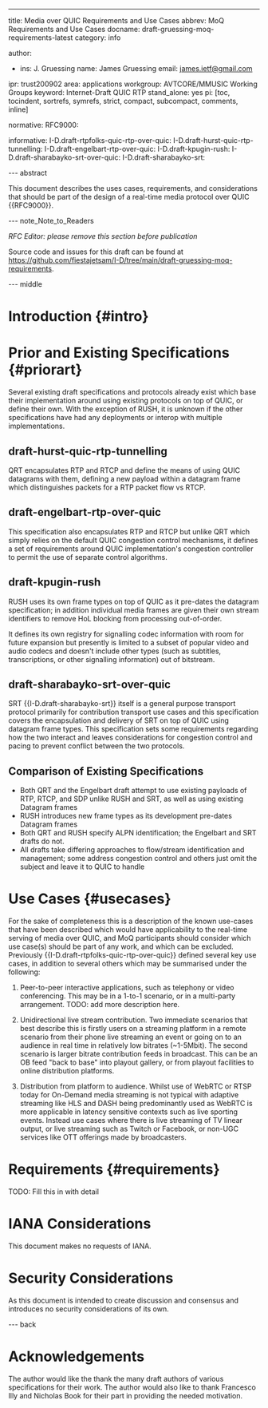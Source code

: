 ---
title: Media over QUIC Requirements and Use Cases
abbrev: MoQ Requirements and Use Cases
docname: draft-gruessing-moq-requirements-latest
category: info

author:
  - ins: J. Gruessing
    name: James Gruessing
    email: james.ietf@gmail.com

ipr: trust200902
area: applications
workgroup: AVTCORE/MMUSIC Working Groups
keyword: Internet-Draft QUIC RTP
stand_alone: yes
pi: [toc, tocindent, sortrefs, symrefs, strict, compact, subcompact, comments, inline]

normative:
  RFC9000:

informative:
  I-D.draft-rtpfolks-quic-rtp-over-quic:
  I-D.draft-hurst-quic-rtp-tunnelling:
  I-D.draft-engelbart-rtp-over-quic:
  I-D.draft-kpugin-rush:
  I-D.draft-sharabayko-srt-over-quic:
  I-D.draft-sharabayko-srt:

--- abstract

This document describes the uses cases, requirements, and considerations that
should be part of the design of a real-time media protocol over QUIC
{{RFC9000}}.

--- note_Note_to_Readers

*RFC Editor: please remove this section before publication*

Source code and issues for this draft can be found at
<https://github.com/fiestajetsam/I-D/tree/main/draft-gruessing-moq-requirements>.

--- middle

# Introduction {#intro}

# Prior and Existing Specifications {#priorart}

Several existing draft specifications and protocols already exist which base
their implementation around using existing protocols on top of QUIC, or define
their own. With the exception of RUSH, it is unknown if the other specifications
have had any deployments or interop with multiple implementations.

## draft-hurst-quic-rtp-tunnelling

QRT encapsulates RTP and RTCP and define the means of using QUIC datagrams
with them, defining a new payload within a datagram frame which distinguishes
packets for a RTP packet flow vs RTCP.

## draft-engelbart-rtp-over-quic

This specification also encapsulates RTP and RTCP but unlike QRT which simply
relies on the default QUIC congestion control mechanisms, it defines a set of
requirements around QUIC implementation's congestion controller to permit the
use of separate control algorithms.

## draft-kpugin-rush

RUSH uses its own frame types on top of QUIC as it pre-dates the datagram
specification; in addition individual media frames are given their own stream
identifiers to remove HoL blocking from processing out-of-order.

It defines its own registry for signalling codec information with room for
future expansion but presently is limited to a subset of popular video and audio
codecs and doesn't include other types (such as subtitles, transcriptions, or
other signalling information) out of bitstream.

## draft-sharabayko-srt-over-quic

SRT {{I-D.draft-sharabayko-srt}} itself is a general purpose transport protocol
primarily for contribution transport use cases and this specification covers the
encapsulation and delivery of SRT on top of QUIC using datagram frame types.
This specification sets some requirements regarding how the two interact and
leaves considerations for congestion control and pacing to prevent conflict
between the two protocols.

## Comparison of Existing Specifications

* Both QRT and the Engelbart draft attempt to use existing payloads of RTP,
  RTCP, and SDP unlike RUSH and SRT, as well as using existing Datagram frames
* RUSH introduces new frame types as its development pre-dates Datagram frames
* Both QRT and RUSH specify ALPN identification; the Engelbart and SRT drafts do not.
* All drafts take differing approaches to flow/stream identification and
  management; some address congestion control and others just omit the subject
  and leave it to QUIC to handle

# Use Cases {#usecases}

For the sake of completeness this is a description of the known use-cases that
have been described which would have applicability to the real-time serving of
media over QUIC, and MoQ participants should consider which use case(s) should
be part of any work, and which can be excluded. Previously
{{I-D.draft-rtpfolks-quic-rtp-over-quic}} defined several key use cases, in
addition to several others which may be summarised under the following:

1. Peer-to-peer interactive applications, such as telephony or video
conferencing. This may be in a 1-to-1 scenario, or in a multi-party arrangement.
TODO: add more description here.

2. Unidirectional live stream contribution. Two immediate scenarios that
best describe this is firstly users on a streaming platform in a remote scenario
from their phone live streaming an event or going on to an audience in real time
in relatively low bitrates (~1-5Mbit). The second scenario is larger bitrate
contribution feeds in broadcast. This can be an OB feed "back to base" into
playout gallery, or from playout facilities to online distribution platforms.

3. Distribution from platform to audience. Whilst use of WebRTC or RTSP today
for On-Demand media streaming is not typical with adaptive streaming like HLS
and DASH being predominantly used as WebRTC is more applicable in latency
sensitive contexts such as live sporting events. Instead use cases where there
is live streaming of TV linear output, or live streaming such as Twitch or
Facebook, or non-UGC services like OTT offerings made by broadcasters.

# Requirements {#requirements}

TODO: Fill this in with detail

# IANA Considerations

This document makes no requests of IANA.

# Security Considerations

As this document is intended to create discussion and consensus and introduces
no security considerations of its own.

--- back

# Acknowledgements

The author would like the thank the many draft authors of various specifications
for their work. The author would also like to thank Francesco Illy and Nicholas
Book for their part in providing the needed motivation.
